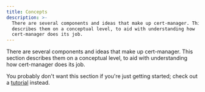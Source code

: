 ```yaml
---
title: Concepts
description: >-
  There are several components and ideas that make up cert-manager. This section
  describes them on a conceptual level, to aid with understanding how
  cert-manager does its job.
---
```


There are several components and ideas that make up cert-manager. This section
describes them on a conceptual level, to aid with understanding how cert-manager
does its job.

You probably don't want this section if you're just getting started; check out a
[tutorial](../tutorials/) instead.
